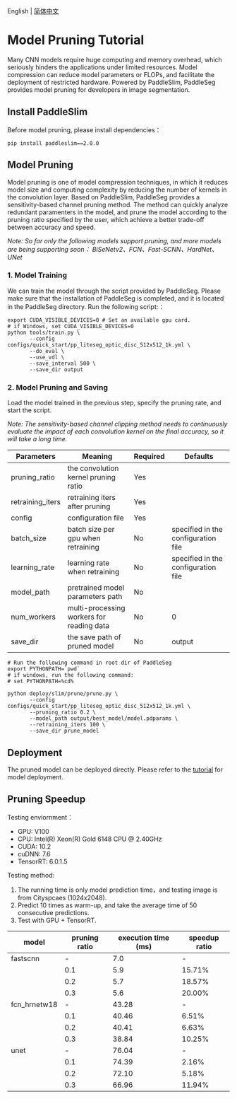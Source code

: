 English | [简体中文](prune_cn.md)

# Model Pruning Tutorial

Many CNN models require huge computing and memory overhead, which seriously hinders the applications under limited resources. Model compression can reduce model parameters or FLOPs, and facilitate the deployment of restricted hardware. Powered by PaddleSlim, PaddleSeg provides model pruning for developers in image segmentation.

## Install PaddleSlim

Before model pruning, please install dependencies：

```shell
pip install paddleslim==2.0.0
```

## Model Pruning

Model pruning is one of model compression techniques, in which it reduces model size and computing complexity by reducing the number of kernels in the convolution layer. Based on PaddleSlim, PaddleSeg provides a sensitivity-based channel pruning method. The method can quickly analyze redundant paramenters in the model, and prune the model according to the pruning ratio specified by the user, which achieve a better trade-off between accuracy and speed.

*Note: So far only the following models support pruning, and more models are being supporting soon：*
*BiSeNetv2、FCN、Fast-SCNN、HardNet、UNet*

### 1. Model Training

We can train the model through the script provided by PaddleSeg. Please make sure that the installation of PaddleSeg is completed, and it is located in the PaddleSeg directory. Run the following script:：


```shell
export CUDA_VISIBLE_DEVICES=0 # Set an available gpu card.
# if Windows, set CUDA_VISIBLE_DEVICES=0
python tools/train.py \
       --config configs/quick_start/pp_liteseg_optic_disc_512x512_1k.yml \
       --do_eval \
       --use_vdl \
       --save_interval 500 \
       --save_dir output
```

### 2. Model Pruning and Saving

Load the model trained in the previous step, specify the pruning rate, and start the script.

*Note: The sensitivity-based channel clipping method needs to continuously evaluate the impact of each convolution kernel on the final accuracy, so it will take a long time.*

|Parameters|Meaning|Required|Defaults|
|-|-|-|-|
|pruning_ratio|the convolution kernel pruning ratio|Yes||
|retraining_iters|retraining iters after pruning|Yes||
|config|configuration file|Yes||
|batch_size|batch size per gpu when retraining|No|specified in the configuration file|
|learning_rate|learning rate when retraining|No|specified in the configuration file|
|model_path|pretrained model parameters path|No||
|num_workers|multi-processing workers for reading data|No|0|
|save_dir|the save path of pruned model|No|output|

```shell
# Run the following command in root dir of PaddleSeg
export PYTHONPATH=`pwd`
# if windows, run the following command:
# set PYTHONPATH=%cd%

python deploy/slim/prune/prune.py \
       --config configs/quick_start/pp_liteseg_optic_disc_512x512_1k.yml \
       --pruning_ratio 0.2 \
       --model_path output/best_model/model.pdparams \
       --retraining_iters 100 \
       --save_dir prune_model
```

## Deployment

The pruned model can be deployed directly. Please refer to the [tutorial](../../../model_export.md) for model deployment.


## Pruning Speedup

Testing enviornment：
* GPU: V100
* CPU: Intel(R) Xeon(R) Gold 6148 CPU @ 2.40GHz
* CUDA: 10.2
* cuDNN: 7.6
* TensorRT: 6.0.1.5

Testing method:
1. The running time is only model prediction time，and testing image is from Cityspcaes (1024x2048).
2. Predict 10 times as warm-up, and take the average time of 50 consecutive predictions.
3. Test with GPU + TensorRT.

|model|pruning ratio|execution time (ms)|speedup ratio|
|-|-|-|-|
|fastscnn|-|7.0|-|
||0.1|5.9|15.71%|
||0.2|5.7|18.57%|
||0.3|5.6|20.00%|
|fcn_hrnetw18|-|43.28|-|
||0.1|40.46|6.51%|
||0.2|40.41|6.63%|
||0.3|38.84|10.25%|
|unet|-|76.04|-|
||0.1|74.39|2.16%|
||0.2|72.10|5.18%|
||0.3|66.96|11.94%|
